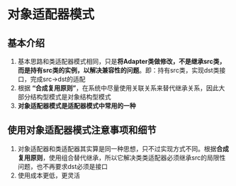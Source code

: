 # 对象适配器模式
## 基本介绍
1. 基本思路和类适配器模式相同，只是**将Adapter类做修改，不是继承src类，而是持有src类的实例，以解决兼容性的问题**。即：持有src类，实现dst类接口，完成src->dst的适配
2. 根据 **“合成复用原则”**，在系统中尽量使用关联关系来替代继承关系，因此大部分结构型模式是对象结构型模式
3. **对象适配器模式是适配器模式中常用的一种**

## 使用对象适配器模式注意事项和细节
1. 对象适配器和类适配器其实算是同一种思想，只不过实现方式不同。根据**合成复用原则**，使用组合替代继承，所以它解决类类适配器必须继承src的局限性问题，也不再要求dst必须是接口
2. 使用成本更低，更灵活